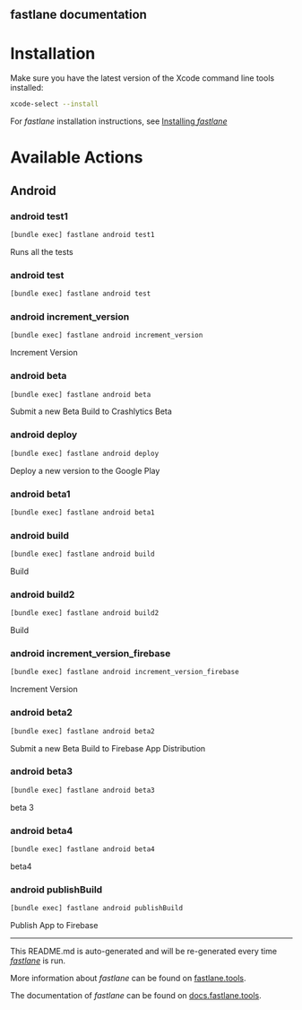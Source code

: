 fastlane documentation
----

# Installation

Make sure you have the latest version of the Xcode command line tools installed:

```sh
xcode-select --install
```

For _fastlane_ installation instructions, see [Installing _fastlane_](https://docs.fastlane.tools/#installing-fastlane)

# Available Actions

## Android

### android test1

```sh
[bundle exec] fastlane android test1
```

Runs all the tests

### android test

```sh
[bundle exec] fastlane android test
```



### android increment_version

```sh
[bundle exec] fastlane android increment_version
```

Increment Version

### android beta

```sh
[bundle exec] fastlane android beta
```

Submit a new Beta Build to Crashlytics Beta

### android deploy

```sh
[bundle exec] fastlane android deploy
```

Deploy a new version to the Google Play

### android beta1

```sh
[bundle exec] fastlane android beta1
```



### android build

```sh
[bundle exec] fastlane android build
```

Build

### android build2

```sh
[bundle exec] fastlane android build2
```

Build

### android increment_version_firebase

```sh
[bundle exec] fastlane android increment_version_firebase
```

Increment Version

### android beta2

```sh
[bundle exec] fastlane android beta2
```

Submit a new Beta Build to Firebase App Distribution

### android beta3

```sh
[bundle exec] fastlane android beta3
```

beta 3

### android beta4

```sh
[bundle exec] fastlane android beta4
```

beta4

### android publishBuild

```sh
[bundle exec] fastlane android publishBuild
```

Publish App to Firebase

----

This README.md is auto-generated and will be re-generated every time [_fastlane_](https://fastlane.tools) is run.

More information about _fastlane_ can be found on [fastlane.tools](https://fastlane.tools).

The documentation of _fastlane_ can be found on [docs.fastlane.tools](https://docs.fastlane.tools).
